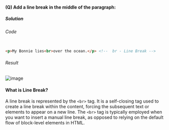 #### (Q) Add a line break in the middle of the paragraph:

<h5>Solution</h5>

###### Code

```HTML

<p>My Bonnie lies<br>over the ocean.</p> <!--  br - Line Break -->

```

###### Result 

![image](https://github.com/gurjeetsinghvirdee/W3Schools-Frontend-Development-Exercises/assets/73753957/e6c8d80a-7ca0-4d98-a3a2-b9d22680179a)

#### What is Line Break?
A line break is represented by the `<br>` tag. It is a self-closing tag used to create a line break within the content, forcing the subsequent text or elements to appear on a new line. The `<br>` tag is typically employed when you want to insert a manual line break, as opposed to relying on the default flow of block-level elements in HTML.
